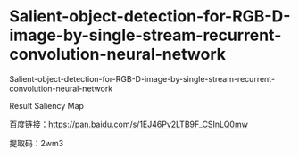 # Salient-object-detection-for-RGB-D-image-by-single-stream-recurrent-convolution-neural-network
Salient-object-detection-for-RGB-D-image-by-single-stream-recurrent-convolution-neural-network  

Result Saliency Map  

百度链接：https://pan.baidu.com/s/1EJ46Pv2LTB9F_CSInLQ0mw   

提取码：2wm3  





